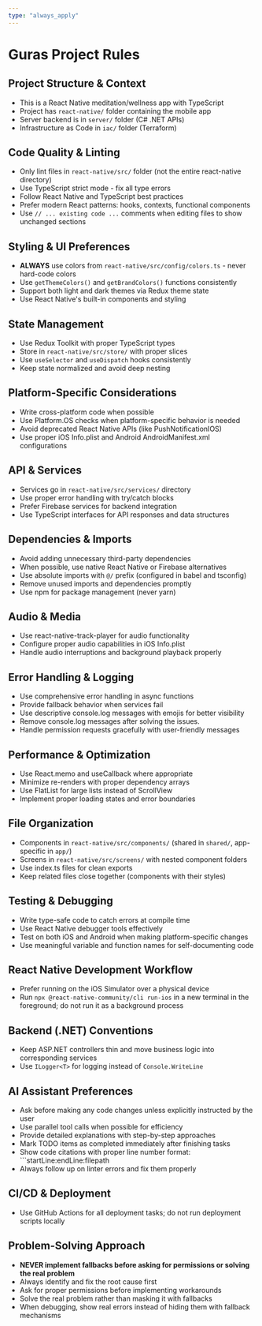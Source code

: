 ```yaml
---
type: "always_apply"
---
```


# Guras Project Rules

## Project Structure & Context
- This is a React Native meditation/wellness app with TypeScript
- Project has `react-native/` folder containing the mobile app
- Server backend is in `server/` folder (C# .NET APIs)
- Infrastructure as Code in `iac/` folder (Terraform)

## Code Quality & Linting
- Only lint files in `react-native/src/` folder (not the entire react-native directory)
- Use TypeScript strict mode - fix all type errors
- Follow React Native and TypeScript best practices
- Prefer modern React patterns: hooks, contexts, functional components
- Use `// ... existing code ...` comments when editing files to show unchanged sections

## Styling & UI Preferences
- **ALWAYS** use colors from `react-native/src/config/colors.ts` - never hard-code colors
- Use `getThemeColors()` and `getBrandColors()` functions consistently
- Support both light and dark themes via Redux theme state
- Use React Native's built-in components and styling

## State Management
- Use Redux Toolkit with proper TypeScript types
- Store in `react-native/src/store/` with proper slices
- Use `useSelector` and `useDispatch` hooks consistently
- Keep state normalized and avoid deep nesting

## Platform-Specific Considerations
- Write cross-platform code when possible
- Use Platform.OS checks when platform-specific behavior is needed
- Avoid deprecated React Native APIs (like PushNotificationIOS)
- Use proper iOS Info.plist and Android AndroidManifest.xml configurations

## API & Services
- Services go in `react-native/src/services/` directory
- Use proper error handling with try/catch blocks
- Prefer Firebase services for backend integration
- Use TypeScript interfaces for API responses and data structures

## Dependencies & Imports
- Avoid adding unnecessary third-party dependencies
- When possible, use native React Native or Firebase alternatives
- Use absolute imports with `@/` prefix (configured in babel and tsconfig)
- Remove unused imports and dependencies promptly
- Use npm for package management (never yarn)

## Audio & Media
- Use react-native-track-player for audio functionality
- Configure proper audio capabilities in iOS Info.plist
- Handle audio interruptions and background playback properly

## Error Handling & Logging
- Use comprehensive error handling in async functions
- Provide fallback behavior when services fail
- Use descriptive console.log messages with emojis for better visibility
- Remove console.log messages after solving the issues.
- Handle permission requests gracefully with user-friendly messages

## Performance & Optimization
- Use React.memo and useCallback where appropriate
- Minimize re-renders with proper dependency arrays
- Use FlatList for large lists instead of ScrollView
- Implement proper loading states and error boundaries

## File Organization
- Components in `react-native/src/components/` (shared in `shared/`, app-specific in `app/`)
- Screens in `react-native/src/screens/` with nested component folders
- Use index.ts files for clean exports
- Keep related files close together (components with their styles)

## Testing & Debugging
- Write type-safe code to catch errors at compile time
- Use React Native debugger tools effectively
- Test on both iOS and Android when making platform-specific changes
- Use meaningful variable and function names for self-documenting code

## React Native Development Workflow
- Prefer running on the iOS Simulator over a physical device
- Run `npx @react-native-community/cli run-ios` in a new terminal in the foreground; do not run it as a background process

## Backend (.NET) Conventions
- Keep ASP.NET controllers thin and move business logic into corresponding services
- Use `ILogger<T>` for logging instead of `Console.WriteLine`

## AI Assistant Preferences
- Ask before making any code changes unless explicitly instructed by the user
- Use parallel tool calls when possible for efficiency
- Provide detailed explanations with step-by-step approaches
- Mark TODO items as completed immediately after finishing tasks
- Show code citations with proper line number format: ```startLine:endLine:filepath
- Always follow up on linter errors and fix them properly

## CI/CD & Deployment
- Use GitHub Actions for all deployment tasks; do not run deployment scripts locally

## Problem-Solving Approach
- **NEVER implement fallbacks before asking for permissions or solving the real problem**
- Always identify and fix the root cause first
- Ask for proper permissions before implementing workarounds
- Solve the real problem rather than masking it with fallbacks
- When debugging, show real errors instead of hiding them with fallback mechanisms